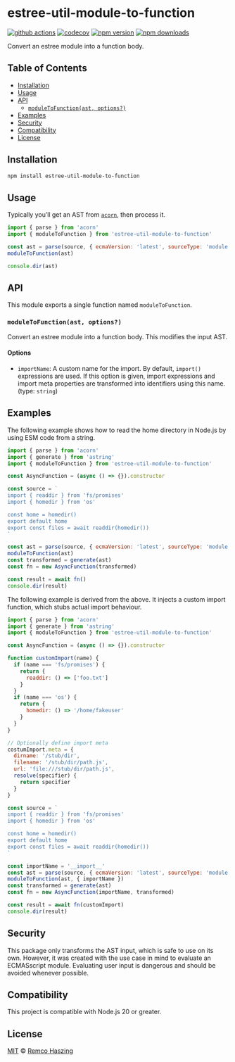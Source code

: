 # estree-util-module-to-function

[![github actions](https://github.com/remcohaszing/estree-util-module-to-function/actions/workflows/ci.yaml/badge.svg)](https://github.com/remcohaszing/estree-util-module-to-function/actions/workflows/ci.yaml)
[![codecov](https://codecov.io/gh/remcohaszing/estree-util-module-to-function/branch/main/graph/badge.svg)](https://codecov.io/gh/remcohaszing/estree-util-module-to-function)
[![npm version](https://img.shields.io/npm/v/estree-util-module-to-function)](https://www.npmjs.com/package/estree-util-module-to-function)
[![npm downloads](https://img.shields.io/npm/dm/estree-util-module-to-function)](https://www.npmjs.com/package/estree-util-module-to-function)

Convert an estree module into a function body.

## Table of Contents

- [Installation](#installation)
- [Usage](#usage)
- [API](#api)
  - [`moduleToFunction(ast, options?)`](#moduletofunctionast-options)
- [Examples](#examples)
- [Security](#security)
- [Compatibility](#compatibility)
- [License](#license)

## Installation

```sh
npm install estree-util-module-to-function
```

## Usage

Typically you’ll get an AST from [`acorn`](https://github.com/acornjs/acorn), then process it.

```js
import { parse } from 'acorn'
import { moduleToFunction } from 'estree-util-module-to-function'

const ast = parse(source, { ecmaVersion: 'latest', sourceType: 'module' })
moduleToFunction(ast)

console.dir(ast)
```

## API

This module exports a single function named `moduleToFunction`.

### `moduleToFunction(ast, options?)`

Convert an estree module into a function body. This modifies the input AST.

#### Options

- `importName`: A custom name for the import. By default, `import()` expressions are used. If this
  option is given, import expressions and import meta properties are transformed into identifiers
  using this name. (type: `string`)

## Examples

The following example shows how to read the home directory in Node.js by using ESM code from a
string.

```js
import { parse } from 'acorn'
import { generate } from 'astring'
import { moduleToFunction } from 'estree-util-module-to-function'

const AsyncFunction = (async () => {}).constructor

const source = `
import { readdir } from 'fs/promises'
import { homedir } from 'os'

const home = homedir()
export default home
export const files = await readdir(homedir())
`

const ast = parse(source, { ecmaVersion: 'latest', sourceType: 'module' })
moduleToFunction(ast)
const transformed = generate(ast)
const fn = new AsyncFunction(transformed)

const result = await fn()
console.dir(result)
```

The following example is derived from the above. It injects a custom import function, which stubs
actual import behaviour.

```js
import { parse } from 'acorn'
import { generate } from 'astring'
import { moduleToFunction } from 'estree-util-module-to-function'

const AsyncFunction = (async () => {}).constructor

function customImport(name) {
  if (name === 'fs/promises') {
    return {
      readdir: () => ['foo.txt']
    }
  }
  if (name === 'os') {
    return {
      homedir: () => '/home/fakeuser'
    }
  }
}

// Optionally define import meta
costumImport.meta = {
  dirname: '/stub/dir',
  filename: '/stub/dir/path.js',
  url: 'file:///stub/dir/path.js',
  resolve(specifier) {
    return specifier
  }
}

const source = `
import { readdir } from 'fs/promises'
import { homedir } from 'os'

const home = homedir()
export default home
export const files = await readdir(homedir())
`

const importName = '__import__'
const ast = parse(source, { ecmaVersion: 'latest', sourceType: 'module' })
moduleToFunction(ast, { importName })
const transformed = generate(ast)
const fn = new AsyncFunction(importName, transformed)

const result = await fn(customImport)
console.dir(result)
```

## Security

This package only transforms the AST input, which is safe to use on its own. However, it was created
with the use case in mind to evaluate an ECMASscript module. Evaluating user input is dangerous and
should be avoided whenever possible.

## Compatibility

This project is compatible with Node.js 20 or greater.

## License

[MIT](LICENSE.md) © [Remco Haszing](https://github.com/remcohaszing)
